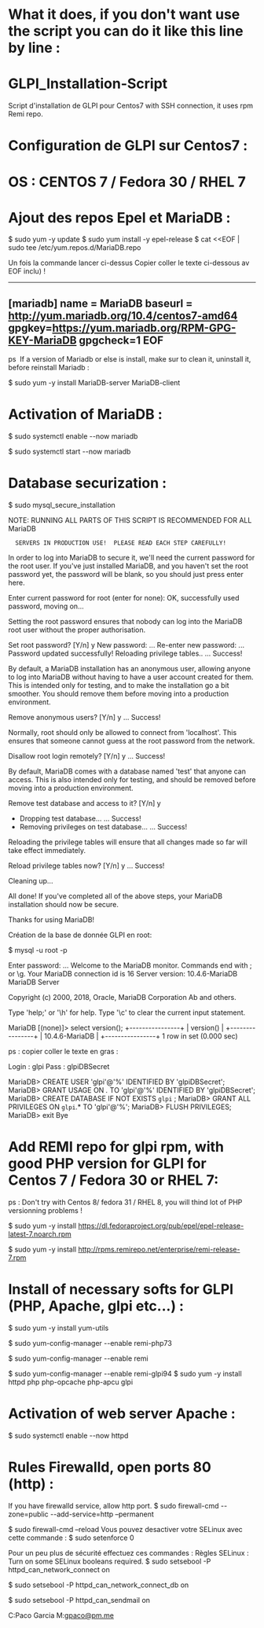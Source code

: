 # What it does, if you don't want use the script you can do it like this line by line :
# GLPI_Installation-Script
Script d'installation de GLPI pour Centos7 with SSH connection, it uses rpm Remi repo.
# Configuration de GLPI sur Centos7 :
# OS : CENTOS 7 / Fedora 30 / RHEL 7
# Ajout des repos Epel et MariaDB :

$ sudo yum -y update
$ sudo yum install -y epel-release
$ cat <<EOF | sudo tee /etc/yum.repos.d/MariaDB.repo

Un fois la commande lancer ci-dessus Copier coller le texte ci-dessous av EOF inclu) !

----

[mariadb]
name = MariaDB
baseurl = http://yum.mariadb.org/10.4/centos7-amd64
gpgkey=https://yum.mariadb.org/RPM-GPG-KEY-MariaDB
gpgcheck=1
EOF
----
ps  If a version of Mariadb or else is install, make sur to clean it, uninstall it, before reinstall Mariadb :

$ sudo yum -y install MariaDB-server MariaDB-client


# Activation of MariaDB :

$ sudo systemctl enable --now mariadb

$ sudo systemctl start --now mariadb


# Database securization :

$ sudo mysql_secure_installation 

NOTE: RUNNING ALL PARTS OF THIS SCRIPT IS RECOMMENDED FOR ALL MariaDB

      SERVERS IN PRODUCTION USE!  PLEASE READ EACH STEP CAREFULLY!

In order to log into MariaDB to secure it, we'll need the current
password for the root user.  If you've just installed MariaDB, and
you haven't set the root password yet, the password will be blank,
so you should just press enter here.

Enter current password for root (enter for none): 
OK, successfully used password, moving on...

Setting the root password ensures that nobody can log into the MariaDB
root user without the proper authorisation.

Set root password? [Y/n] y
New password: ...
Re-enter new password: ...
Password updated successfully!
Reloading privilege tables..
 ... Success!


By default, a MariaDB installation has an anonymous user, allowing anyone
to log into MariaDB without having to have a user account created for
them.  This is intended only for testing, and to make the installation
go a bit smoother.  You should remove them before moving into a
production environment.

Remove anonymous users? [Y/n] y
 ... Success!

Normally, root should only be allowed to connect from 'localhost'.  This
ensures that someone cannot guess at the root password from the network.

Disallow root login remotely? [Y/n] y
 ... Success!

By default, MariaDB comes with a database named 'test' that anyone can
access.  This is also intended only for testing, and should be removed
before moving into a production environment.

Remove test database and access to it? [Y/n] y
 - Dropping test database...
 ... Success!
 - Removing privileges on test database...
 ... Success!

Reloading the privilege tables will ensure that all changes made so far
will take effect immediately.

Reload privilege tables now? [Y/n] y
 ... Success!

Cleaning up...

All done!  If you've completed all of the above steps, your MariaDB
installation should now be secure.

Thanks for using MariaDB!

Création de la base de donnée GLPI en root:

$ mysql -u root -p

Enter password: ...
Welcome to the MariaDB monitor.  Commands end with ; or \g.
Your MariaDB connection id is 16
Server version: 10.4.6-MariaDB MariaDB Server

Copyright (c) 2000, 2018, Oracle, MariaDB Corporation Ab and others.

Type 'help;' or '\h' for help. Type '\c' to clear the current input statement.

MariaDB [(none)]> select version();
+----------------+
| version()      |
+----------------+
| 10.4.6-MariaDB |
+----------------+
1 row in set (0.000 sec)


ps : copier coller le texte en gras :

Login : glpi
Pass : glpiDBSecret

MariaDB> CREATE USER 'glpi'@'%' IDENTIFIED BY 'glpiDBSecret';
MariaDB> GRANT USAGE ON *.* TO 'glpi'@'%' IDENTIFIED BY 'glpiDBSecret';
MariaDB> CREATE DATABASE IF NOT EXISTS `glpi` ;
MariaDB> GRANT ALL PRIVILEGES ON `glpi`.* TO 'glpi'@'%';
MariaDB> FLUSH PRIVILEGES;
MariaDB> exit
Bye




# Add  REMI repo for glpi rpm, with good PHP version for GLPI for Centos 7 / Fedora 30 or RHEL 7: 
ps : Don't try with Centos 8/ fedora 31 / RHEL 8,  you will thind lot of PHP versionning problems !

$ sudo yum -y install https://dl.fedoraproject.org/pub/epel/epel-release-latest-7.noarch.rpm

$ sudo yum -y install http://rpms.remirepo.net/enterprise/remi-release-7.rpm



# Install of necessary softs for GLPI (PHP, Apache, glpi etc...) :

$ sudo yum -y install yum-utils

$ sudo yum-config-manager --enable remi-php73

$ sudo yum-config-manager --enable remi

$ sudo yum-config-manager --enable remi-glpi94
$ sudo yum -y install httpd php php-opcache php-apcu glpi


# Activation of web server Apache :

$ sudo systemctl enable --now httpd


# Rules  Firewalld, open ports 80 (http) : 

If you have firewalld service, allow http port.
$ sudo firewall-cmd --zone=public --add-service=http –permanent

$ sudo firewall-cmd –reload
Vous pouvez desactiver votre SELinux avec cette commande :
$ sudo setenforce 0

Pour un peu plus de sécurité effectuez ces commandes :
Règles SELinux : 
Turn on some SELinux booleans required.
$ sudo setsebool -P httpd_can_network_connect on

$ sudo setsebool -P httpd_can_network_connect_db on

$ sudo setsebool -P httpd_can_sendmail on

C:Paco Garcia
M:gpaco@pm.me

